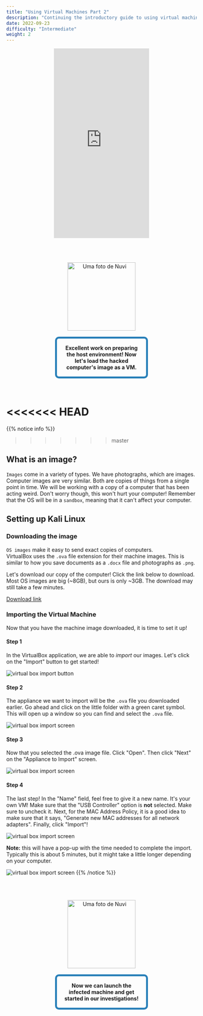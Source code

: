```yaml
---
title: "Using Virtual Machines Part 2"
description: "Continuing the introductory guide to using virtual machines"
date: 2022-09-23
difficulty: "Intermediate"
weight: 2
---
```


<p style="text-align: center;"><iframe width="50%" height="500px" src="https://www.youtube.com/embed/ffcyyJXEhwY" frameborder="0" allow="accelerometer; autoplay; clipboard-write; encrypted-media; gyroscope; picture-in-picture" allowfullscreen></iframe></p>

<div style="margin: 1rem;padding: 2rem 2rem;text-align: center;">
    <div style="display: inline-block;padding: 1rem 1rem;vertical-align: middle;">
        <img src="../images/nuvi.PNG?" alt="Uma foto de Nuvi" width="180" height="180" />
    </div>
    <div style="display: inline-block;padding: 1rem 1rem;vertical-align: middle;width:50%;border:5px solid #2980b9;border-radius:10px;font-weight: bold;">
        Excellent work on preparing the host environment! Now let's load the hacked computer's image as a VM.
    </div>
</div>

<<<<<<< HEAD
=======
{{% notice info %}}

>>>>>>> master
## What is an image?

`Images` come in a variety of types. We have photographs, which are images. Computer images are very similar. Both are copies of things from a single point in time. We will be working with a copy of a computer that has been acting weird. Don't worry though, this won't hurt your computer! Remember that the OS will be in a `sandbox`, meaning that it can't affect your computer.

## Setting up Kali Linux

### Downloading the image

`OS images` make it easy to send exact copies of computers.  
VirtualBox uses the `.ova` file extension for their machine images. This is similar to how you save documents as a `.docx` file and photographs as `.png`.

Let's download our copy of the computer! Click the link below to download.  
Most OS images are big (~8GB), but ours is only ~3GB. The download may still take a few minutes.

<a class="my-2 mx-4 btn btn-info" href="https://nuevofoundation-my.sharepoint.com/:f:/g/personal/beatris_mendezgandica_nuevofoundation_org/EqwR5wQyp9xEpYoP524regQB6rnwgyJBMULhuGIzyMj_4w?e=yg6rFv" target="_blank">
Download link
</a>

### Importing the Virtual Machine

Now that you have the machine image downloaded, it is time to set it up!

#### Step 1

In the VirtualBox application, we are able to _import_ our images. Let's click on the "Import" button to get started!

![virtual box import button](../images/import-01.PNG?classes=border,shadow)

#### Step 2

The appliance we want to import will be the `.ova` file you downloaded earlier. Go ahead and click on the little folder with a green caret symbol. This will open up a window so you can find and select the `.ova` file.

![virtual box import screen](../images/import-02.PNG?classes=border,shadow)

#### Step 3

Now that you selected the .ova image file. Click "Open". Then click "Next" on the "Appliance to Import" screen.

![virtual box import screen](../images/import-03.PNG?classes=border,shadow)

#### Step 4

The last step! In the "Name" field, feel free to give it a new name. It's your own VM! Make sure that the "USB Controller" option is **not** selected. Make sure to uncheck it. Next, for the MAC Address Policy, it is a good idea to make sure that it says, "Generate new MAC addresses for all network adapters". Finally, click "Import"!

![virtual box import screen](../images/import-05.PNG?classes=border,shadow)

**Note:** this will have a pop-up with the time needed to complete the import.  
Typically this is about 5 minutes, but it might take a little longer depending on your computer.

![virtual box import screen](../images/import-06.JPG?classes=border,shadow)
{{% /notice %}}

<div style="margin: 1rem;padding: 2rem 2rem;text-align: center;">
    <div style="display: inline-block;padding: 1rem 1rem;vertical-align: middle;">
        <img src="../images/nuvi.PNG?" alt="Uma foto de Nuvi" width="180" height="180" />
    </div>
    <div style="display: inline-block;padding: 1rem 1rem;vertical-align: middle;width:50%;border:5px solid #2980b9;border-radius:10px;font-weight: bold;">
        Now we can launch the infected machine and get started in our investigations!
    </div>
</div>
